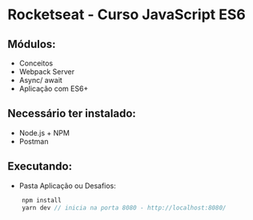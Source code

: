 # Rocketseat - Curso JavaScript ES6

## Módulos: 
- Conceitos
- Webpack Server
- Async/ await
- Aplicação com ES6+

## Necessário ter instalado:
- Node.js + NPM
- Postman

## Executando:

- Pasta Aplicação ou Desafios: 

```javascript
    npm install
    yarn dev // inicia na porta 8080 - http://localhost:8080/
```
